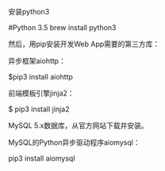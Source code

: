 安装python3

#Python 3.5
brew install python3

然后，用pip安装开发Web App需要的第三方库：

异步框架aiohttp：

$pip3 install aiohttp


前端模板引擎jinja2：

$ pip3 install jinja2

MySQL 5.x数据库，从官方网站下载并安装。

MySQL的Python异步驱动程序aiomysql：

pip3 install aiomysql
